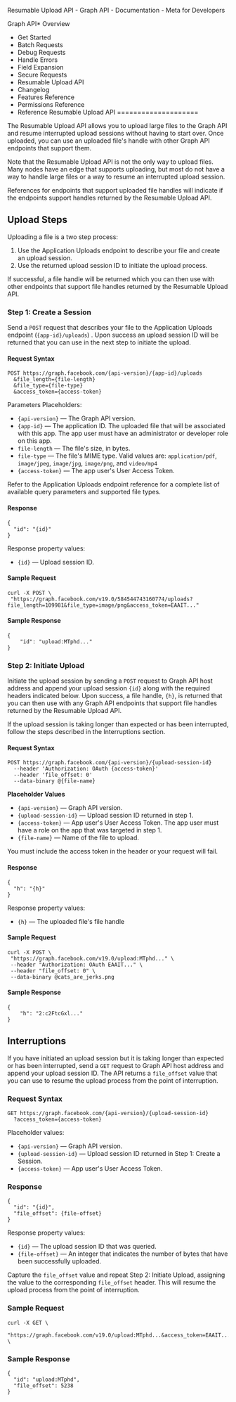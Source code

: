 Resumable Upload API - Graph API - Documentation - Meta for Developers

Graph API* Overview
* Get Started
* Batch Requests
* Debug Requests
* Handle Errors
* Field Expansion
* Secure Requests
* Resumable Upload API
* Changelog
* Features Reference
* Permissions Reference
* Reference
Resumable Upload API
====================

The Resumable Upload API allows you to upload large files to the Graph API and resume interrupted upload sessions without having to start over. Once uploaded, you can use an uploaded file's handle with other Graph API endpoints that support them.

Note that the Resumable Upload API is not the only way to upload files. Many nodes have an edge that supports uploading, but most do not have a way to handle large files or a way to resume an interrupted upload session.

References for endpoints that support uploaded file handles will indicate if the endpoints support handles returned by the Resumable Upload API.

Upload Steps
------------

Uploading a file is a two step process:

1. Use the Application Uploads endpoint to describe your file and create an upload session.
2. Use the returned upload session ID to initiate the upload process.

If successful, a file handle will be returned which you can then use with other endpoints that support file handles returned by the Resumable Upload API.

### Step 1: Create a Session

Send a `POST` request that describes your file to the Application Uploads endpoint (`{app-id}/uploads`) . Upon success an upload session ID will be returned that you can use in the next step to initiate the upload.

#### Request Syntax

```
POST https://graph.facebook.com/{api-version}/{app-id}/uploads
  &file_length={file-length}
  &file_type={file-type}
  &access_token={access-token}
```
Parameters Placeholders:

* `{api-version}` — The Graph API version.
* `{app-id}` — The application ID. The uploaded file that will be associated with this app. The app user must have an administrator or developer role on this app.
* `file-length` — The file's size, in bytes.
* `file-type` — The file's MIME type. Valid values are: `application/pdf`, `image/jpeg`, `image/jpg`, `image/png`, and `video/mp4`
* `{access-token}` — The app user's User Access Token.

Refer to the Application Uploads endpoint reference for a complete list of available query parameters and supported file types.

#### Response

```
{
  "id": "{id}"
}
```
Response property values:

* `{id}` — Upload session ID.

#### Sample Request

```
curl -X POST \
 "https://graph.facebook.com/v19.0/584544743160774/uploads?file_length=109981&file_type=image/png&access_token=EAAIT..."
```
#### Sample Response

```
{
    "id": "upload:MTphd..."
}
```
### Step 2: Initiate Upload

Initiate the upload session by sending a `POST` request to Graph API host address and append your upload session `{id}` along with the required headers indicated below. Upon success, a file handle, `{h}`, is returned that you can then use with any Graph API endpoints that support file handles returned by the Resumable Upload API.

If the upload session is taking longer than expected or has been interrupted, follow the steps described in the Interruptions section.

#### Request Syntax

```
POST https://graph.facebook.com/{api-version}/{upload-session-id}
  --header 'Authorization: OAuth {access-token}' 
  --header 'file_offset: 0'
  --data-binary @{file-name}
```
**Placeholder Values**

* `{api-version}` — Graph API version.
* `{upload-session-id}` — Upload session ID returned in step 1.
* `{access-token}` — App user's User Access Token. The app user must have a role on the app that was targeted in step 1.
* `{file-name}` — Name of the file to upload.

You must include the access token in the header or your request will fail.

#### Response

```
{
  "h": "{h}"
}
```
Response property values:

* `{h}` — The uploaded file's file handle

#### Sample Request

```
curl -X POST \
 "https://graph.facebook.com/v19.0/upload:MTphd..." \
 --header "Authorization: OAuth EAAIT..." \
 --header "file_offset: 0" \
 --data-binary @cats_are_jerks.png
```
#### Sample Response

```
{
    "h": "2:c2FtcGxl..."
}
```
Interruptions
-------------

If you have initiated an upload session but it is taking longer than expected or has been interrupted, send a `GET` request to Graph API host address and append your upload session ID. The API returns a `file_offset` value that you can use to resume the upload process from the point of interruption.

### Request Syntax

```
GET https://graph.facebook.com/{api-version}/{upload-session-id}
  ?access_token={access-token}
```
Placeholder values:

* `{api-version}` — Graph API version.
* `{upload-session-id}` — Upload session ID returned in Step 1: Create a Session.
* `{access-token}` — App user's User Access Token.

### Response

```
{
  "id": "{id}",
  "file_offset": {file-offset}
}
```
Response property values:

* `{id}` — The upload session ID that was queried.
* `{file-offset}` — An integer that indicates the number of bytes that have been successfully uploaded.

Capture the `file_offset` value and repeat Step 2: Initiate Upload, assigning the value to the corresponding `file_offset` header. This will resume the upload process from the point of interruption.

### Sample Request

```
curl -X GET \
 "https://graph.facebook.com/v19.0/upload:MTphd...&access_token=EAAIT..." \
```
### Sample Response

```
{
  "id": "upload:MTphd",
  "file_offset": 5238
}
```